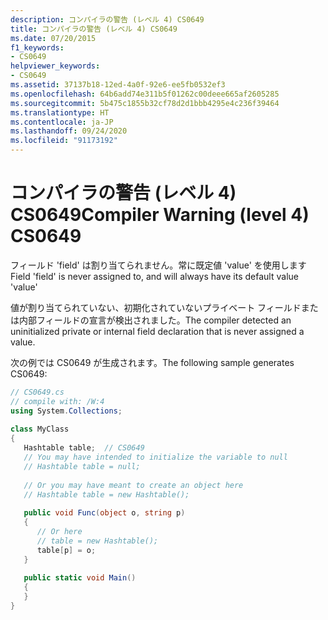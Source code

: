 ```yaml
---
description: コンパイラの警告 (レベル 4) CS0649
title: コンパイラの警告 (レベル 4) CS0649
ms.date: 07/20/2015
f1_keywords:
- CS0649
helpviewer_keywords:
- CS0649
ms.assetid: 37137b18-12ed-4a0f-92e6-ee5fb0532ef3
ms.openlocfilehash: 64b6add74e311b5f01262c00deee665af2605285
ms.sourcegitcommit: 5b475c1855b32cf78d2d1bbb4295e4c236f39464
ms.translationtype: HT
ms.contentlocale: ja-JP
ms.lasthandoff: 09/24/2020
ms.locfileid: "91173192"
---
```

# <a name="compiler-warning-level-4-cs0649"></a><span data-ttu-id="69af6-103">コンパイラの警告 (レベル 4) CS0649</span><span class="sxs-lookup"><span data-stu-id="69af6-103">Compiler Warning (level 4) CS0649</span></span>

<span data-ttu-id="69af6-104">フィールド 'field' は割り当てられません。常に既定値 'value' を使用します</span><span class="sxs-lookup"><span data-stu-id="69af6-104">Field 'field' is never assigned to, and will always have its default value 'value'</span></span>  
  
 <span data-ttu-id="69af6-105">値が割り当てられていない、初期化されていないプライベート フィールドまたは内部フィールドの宣言が検出されました。</span><span class="sxs-lookup"><span data-stu-id="69af6-105">The compiler detected an uninitialized private or internal field declaration that is never assigned a value.</span></span>  
  
 <span data-ttu-id="69af6-106">次の例では CS0649 が生成されます。</span><span class="sxs-lookup"><span data-stu-id="69af6-106">The following sample generates CS0649:</span></span>  
  
```csharp  
// CS0649.cs  
// compile with: /W:4  
using System.Collections;  
  
class MyClass  
{  
   Hashtable table;  // CS0649  
   // You may have intended to initialize the variable to null  
   // Hashtable table = null;  
  
   // Or you may have meant to create an object here  
   // Hashtable table = new Hashtable();  
  
   public void Func(object o, string p)  
   {  
      // Or here  
      // table = new Hashtable();  
      table[p] = o;  
   }  
  
   public static void Main()  
   {  
   }  
}  
```
